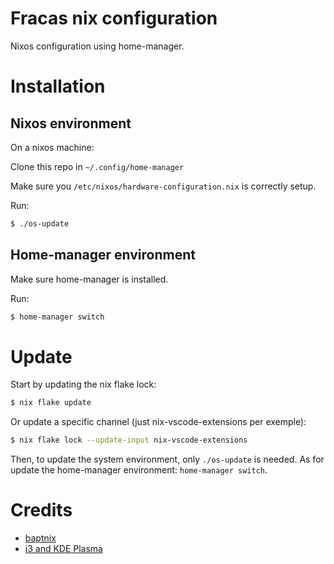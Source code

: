 # Fracas nix configuration

Nixos configuration using home-manager.

# Installation

## Nixos environment

On a nixos machine:

Clone this repo in `~/.config/home-manager`

Make sure you `/etc/nixos/hardware-configuration.nix` is correctly setup.

Run:

```bash
$ ./os-update
```

## Home-manager environment

Make sure home-manager is installed.

Run:
```bash
$ home-manager switch
```

# Update

Start by updating the nix flake lock:
```bash
$ nix flake update
```

Or update a specific channel (just nix-vscode-extensions per exemple):
```bash
$ nix flake lock --update-input nix-vscode-extensions
```

Then, to update the system environment, only `./os-update` is needed.
As for update the home-manager environment: `home-manager switch`.

# Credits

* [baptnix](https://github.com/baptman21/baptnix)
* [i3 and  KDE Plasma](https://github.com/heckelson/i3-and-kde-plasma)